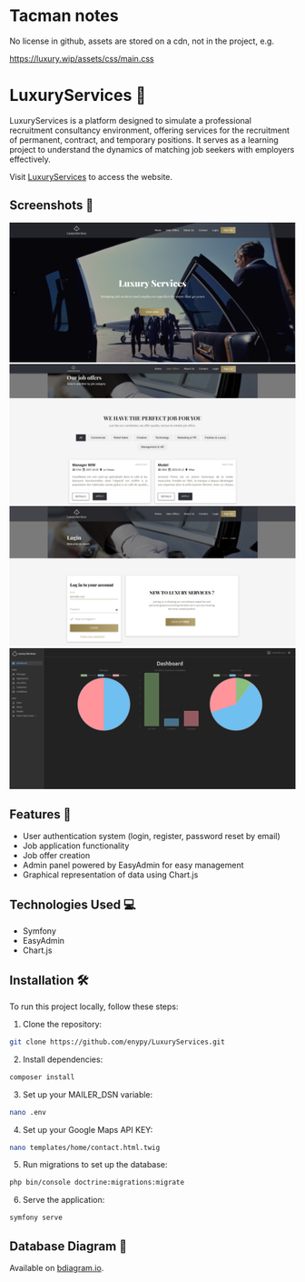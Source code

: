 #  Tacman notes

No license in github, assets are stored on a cdn, not in the project, e.g.

https://luxury.wip/assets/css/main.css

# LuxuryServices 💼


LuxuryServices is a platform designed to simulate a professional recruitment consultancy environment, offering services for the recruitment of permanent, contract, and temporary positions. It serves as a learning project to understand the dynamics of matching job seekers with employers effectively.

Visit [LuxuryServices](https://luxuryservices.evgenii.fr/) to access the website.

## Screenshots 📸

![home page screenshot](https://raw.githubusercontent.com/enypy/ReadMeAssetsVault/main/LuxuryServices/home_page.png)
![job offers page screenshot](https://raw.githubusercontent.com/enypy/ReadMeAssetsVault/main/LuxuryServices/job_offers_page.png)
![login page screenshot](https://raw.githubusercontent.com/enypy/ReadMeAssetsVault/main/LuxuryServices/login_page.png)
![admin page screenshot](https://raw.githubusercontent.com/enypy/ReadMeAssetsVault/main/LuxuryServices/admin_page.png)

## Features 🚀

- User authentication system (login, register, password reset by email)
- Job application functionality
- Job offer creation
- Admin panel powered by EasyAdmin for easy management
- Graphical representation of data using Chart.js

## Technologies Used 💻

- Symfony
- EasyAdmin
- Chart.js

## Installation 🛠️

To run this project locally, follow these steps:

1. Clone the repository:

```bash
git clone https://github.com/enypy/LuxuryServices.git
```

2. Install dependencies:

```bash
composer install
```

3. Set up your MAILER_DSN variable:

```bash
nano .env
```

4. Set up your Google Maps API KEY:

```bash
nano templates/home/contact.html.twig
```

5. Run migrations to set up the database:

```bash
php bin/console doctrine:migrations:migrate
```

6. Serve the application:

```bash
symfony serve
```

## Database Diagram 📄

Available on [bdiagram.io](https://dbdiagram.io/d/TP-Luxury-Services-6512b106ffbf5169f083b96c).
